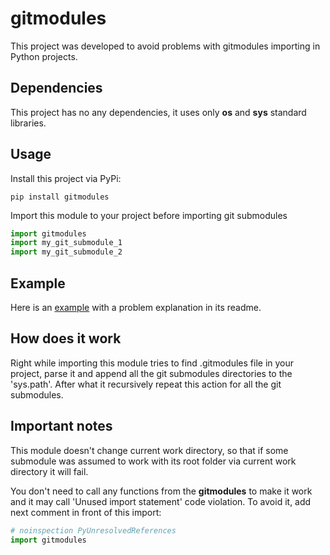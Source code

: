 # gitmodules
This project was developed to avoid problems with gitmodules importing in Python projects.

## Dependencies
This project has no any dependencies, it uses only <b>os</b> and <b>sys</b> standard libraries.

## Usage
Install this project via PyPi:

```
pip install gitmodules
```

Import this module to your project before importing git submodules

```python
import gitmodules
import my_git_submodule_1
import my_git_submodule_2
```

## Example
Here is an <a href=https://github.com/KuYaki/gitmodules_example_a>example</a> with a problem explanation in its readme.

## How does it work
Right while importing this module tries to find .gitmodules file in your project, 
parse it and append all the git submodules directories to the 'sys.path'. 
After what it recursively repeat this action for all the git submodules.

## Important notes
This module doesn't change current work directory, so that if some submodule 
was assumed to work with its root folder via current work directory it will fail.

You don't need to call any functions from the <b>gitmodules</b> to make it work and it may call
'Unused import statement' code violation. To avoid it, add next comment in front of this import:

```python
# noinspection PyUnresolvedReferences
import gitmodules
```
